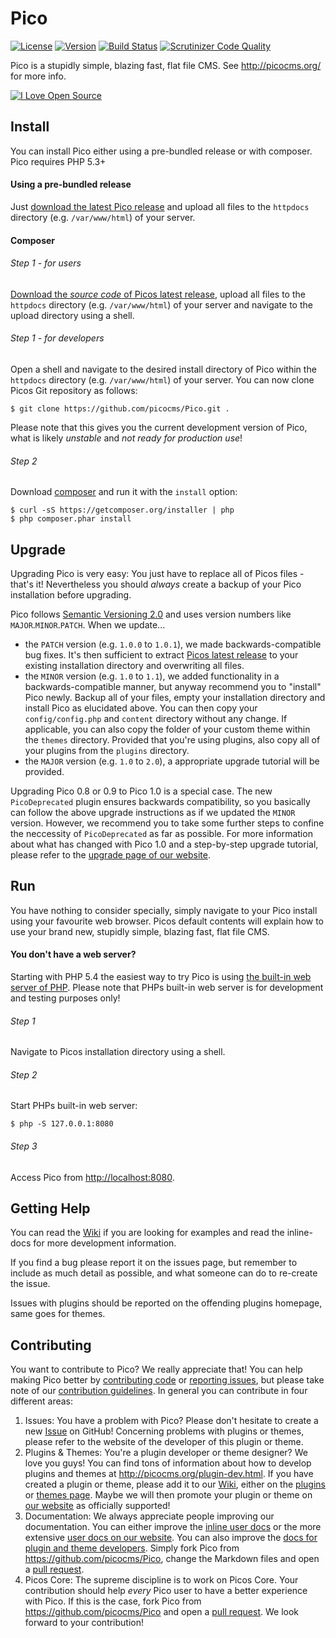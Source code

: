 Pico
====

[![License](https://img.shields.io/badge/license-MIT-blue.svg)](https://scrutinizer-ci.com/g/theshka/Pico/build-status/LICENSE)
[![Version](https://img.shields.io/badge/version-1.0-lightgrey.svg)](https://github.com/picocms/Pico/releases/latest)
[![Build Status](https://scrutinizer-ci.com/g/theshka/Pico/badges/build.png?b=master)](https://scrutinizer-ci.com/g/theshka/Pico/build-status/master)
[![Scrutinizer Code Quality](https://scrutinizer-ci.com/g/theshka/Pico/badges/quality-score.png?b=master)](https://scrutinizer-ci.com/g/theshka/Pico/?branch=master)

Pico is a stupidly simple, blazing fast, flat file CMS. See http://picocms.org/ for more info.

<!--flippa verify-->
[![I Love Open Source](http://www.iloveopensource.io/images/logo-lightbg.png)](http://www.iloveopensource.io/projects/524c55dcca7964c617000756)

Install
-------

You can install Pico either using a pre-bundled release or with composer. Pico requires PHP 5.3+

#### Using a pre-bundled release

Just [download the latest Pico release][LatestRelease] and upload all files to the `httpdocs` directory (e.g. `/var/www/html`) of your server.

#### Composer

###### Step 1 - for users
[Download the *source code* of Picos latest release][LatestRelease], upload all files to the `httpdocs` directory (e.g. `/var/www/html`) of your server and navigate to the upload directory using a shell.

###### Step 1 - for developers
Open a shell and navigate to the desired install directory of Pico within the `httpdocs` directory (e.g. `/var/www/html`) of your server. You can now clone Picos Git repository as follows:
```shell
$ git clone https://github.com/picocms/Pico.git .
```
Please note that this gives you the current development version of Pico, what is likely *unstable* and *not ready for production use*!

###### Step 2
Download [composer][] and run it with the `install` option:
```shell
$ curl -sS https://getcomposer.org/installer | php
$ php composer.phar install
```

Upgrade
-------

Upgrading Pico is very easy: You just have to replace all of Picos files - that's it! Nevertheless you should *always* create a backup of your Pico installation before upgrading.

Pico follows [Semantic Versioning 2.0][SemVer] and uses version numbers like `MAJOR`.`MINOR`.`PATCH`. When we update...

- the `PATCH` version (e.g. `1.0.0` to `1.0.1`), we made backwards-compatible bug fixes. It's then sufficient to extract [Picos latest release][LatestRelease] to your existing installation directory and overwriting all files.
- the `MINOR` version (e.g. `1.0` to `1.1`), we added functionality in a backwards-compatible manner, but anyway recommend you to "install" Pico newly. Backup all of your files, empty your installation directory and install Pico as elucidated above. You can then copy your `config/config.php` and `content` directory without any change. If applicable, you can also copy the folder of your custom theme within the `themes` directory. Provided that you're using plugins, also copy all of your plugins from the `plugins` directory.
- the `MAJOR` version (e.g. `1.0` to `2.0`), a appropriate upgrade tutorial will be provided.

Upgrading Pico 0.8 or 0.9 to Pico 1.0 is a special case. The new `PicoDeprecated` plugin ensures backwards compatibility, so you basically can follow the above upgrade instructions as if we updated the `MINOR` version. However, we recommend you to take some further steps to confine the neccessity of `PicoDeprecated` as far as possible. For more information about what has changed with Pico 1.0 and a step-by-step upgrade tutorial, please refer to the [upgrade page of our website][UpgradeNotes].

Run
---

You have nothing to consider specially, simply navigate to your Pico install using your favourite web browser. Picos default contents will explain how to use your brand new, stupidly simple, blazing fast, flat file CMS.

#### You don't have a web server?
Starting with PHP 5.4 the easiest way to try Pico is using [the built-in web server of PHP][PHPServer]. Please note that PHPs built-in web server is for development and testing purposes only!

###### Step 1
Navigate to Picos installation directory using a shell.

###### Step 2
Start PHPs built-in web server:
```shell
$ php -S 127.0.0.1:8080
```

###### Step 3
Access Pico from <http://localhost:8080>.

Getting Help
------------

You can read the [Wiki][] if you are looking for examples and read the inline-docs for more development information.

If you find a bug please report it on the issues page, but remember to include as much detail as possible, and what someone can do to re-create the issue.

Issues with plugins should be reported on the offending plugins homepage, same goes for themes.

Contributing
------------

You want to contribute to Pico? We really appreciate that! You can help making Pico better by [contributing code][PullRequests] or [reporting issues][Issues], but please take note of our [contribution guidelines][ContributionGuidelines]. In general you can contribute in four different areas:

1. Issues: You have a problem with Pico? Please don't hesitate to create a new [Issue][Issues] on GitHub! Concerning problems with plugins or themes, please refer to the website of the developer of this plugin or theme.
2. Plugins & Themes: You're a plugin developer or theme designer? We love you guys! You can find tons of information about how to develop plugins and themes at http://picocms.org/plugin-dev.html. If you have created a plugin or theme, please add it to our [Wiki][], either on the [plugins][WikiPlugins] or [themes page][WikiThemes]. Maybe we will then promote your plugin or theme on [our website][OfficialPlugins] as officially supported!
3. Documentation: We always appreciate people improving our documentation. You can either improve the [inline user docs][InlineUserDocs] or the more extensive [user docs on our website][WebsiteUserDocs]. You can also improve the [docs for plugin and theme developers][WebsiteDevDocs]. Simply fork Pico from https://github.com/picocms/Pico, change the Markdown files and open a [pull request][PullRequests].
4. Picos Core: The supreme discipline is to work on Picos Core. Your contribution should help *every* Pico user to have a better experience with Pico. If this is the case, fork Pico from https://github.com/picocms/Pico and open a [pull request][PullRequests]. We look forward to your contribution!

[LatestRelease]: https://github.com/picocms/Pico/releases/latest
[composer]: https://getcomposer.org/
[SemVer]: http://semver.org
[UpgradeNotes]: http://picocms.org/upgrade.html
[PHPServer]: http://php.net/manual/en/features.commandline.webserver.php
[PullRequests]: https://github.com/picocms/Pico/pulls
[Issues]: https://github.com/picocms/Pico/issues
[ContributionGuidelines]: https://github.com/picocms/Pico/blob/master/CONTRIBUTING.md
[Wiki]: https://github.com/picocms/Pico/wiki
[WikiPlugins]: https://github.com/picocms/Pico/wiki/Pico-Plugins
[WikiThemes]: https://github.com/picocms/Pico/wiki/Pico-Themes
[OfficialPlugins]: http://picocms.org/plugins.html
[InlineUserDocs]: https://github.com/picocms/Pico/blob/master/content-sample/index.md
[WebsiteUserDocs]: https://github.com/picocms/Pico/tree/gh-pages/_docs
[WebsiteDevDocs]: https://github.com/picocms/Pico/tree/gh-pages/_plugin-dev
